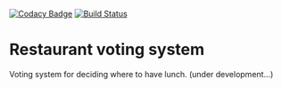 [![Codacy Badge](https://app.codacy.com/project/badge/Grade/cbc063e990d44000b5b97c767b1fb725)](https://www.codacy.com/manual/ozrush/restaurants)
[![Build Status](https://travis-ci.com/ozrush/restaurants.svg?branch=master)](https://travis-ci.com/ozrush/restaurants)

Restaurant voting system
===============================
Voting system for deciding where to have lunch. (under development...)
